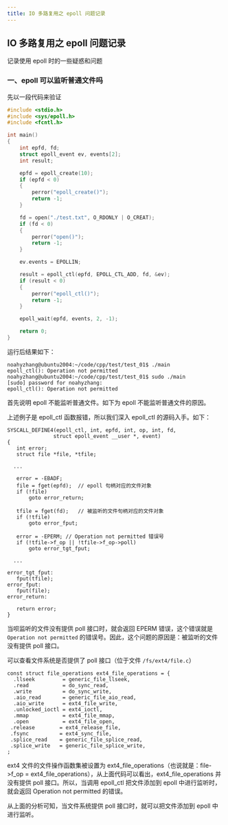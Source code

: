 ```yaml
---
title: IO 多路复用之 epoll 问题记录
---
```


##  IO 多路复用之 epoll 问题记录

记录使用 epoll 时的一些疑惑和问题

### 一、epoll 可以监听普通文件吗

先以一段代码来验证

```c++
#include <stdio.h>
#include <sys/epoll.h>
#include <fcntl.h>

int main()
{
    int epfd, fd;
    struct epoll_event ev, events[2];
    int result;

    epfd = epoll_create(10);
    if (epfd < 0)
    {
        perror("epoll_create()");
        return -1;
    }

    fd = open("./test.txt", O_RDONLY | O_CREAT);
    if (fd < 0)
    {
        perror("open()");
        return -1;
    }

    ev.events = EPOLLIN;

    result = epoll_ctl(epfd, EPOLL_CTL_ADD, fd, &ev);
    if (result < 0)
    {
        perror("epoll_ctl()");
        return -1;
    }

    epoll_wait(epfd, events, 2, -1);

    return 0;
}
```

运行后结果如下：

```shell
noahyzhang@ubuntu2004:~/code/cpp/test/test_01$ ./main 
epoll_ctl(): Operation not permitted
noahyzhang@ubuntu2004:~/code/cpp/test/test_01$ sudo ./main 
[sudo] password for noahyzhang: 
epoll_ctl(): Operation not permitted
```

首先说明 epoll 不能监听普通文件。如下为 epoll 不能监听普通文件的原因。

上述例子是 epoll_ctl 函数报错，所以我们深入 epoll_ctl 的源码入手。如下：

```
SYSCALL_DEFINE4(epoll_ctl, int, epfd, int, op, int, fd, 
               struct epoll_event __user *, event) 
{ 
   int error; 
   struct file *file, *tfile; 
 
  ... 
 
   error = -EBADF; 
   file = fget(epfd);  // epoll 句柄对应的文件对象 
   if (!file) 
       goto error_return; 
 
   tfile = fget(fd);   // 被监听的文件句柄对应的文件对象 
   if (!tfile) 
       goto error_fput; 
 
   error = -EPERM; // Operation not permitted 错误号 
   if (!tfile->f_op || !tfile->f_op->poll) 
       goto error_tgt_fput; 
 
  ... 
 
error_tgt_fput: 
   fput(tfile); 
error_fput: 
   fput(file); 
error_return: 
 
   return error; 
} 
```

当呗监听的文件没有提供 poll 接口时，就会返回 EPERM 错误，这个错误就是 `Operation not permitted` 的错误号。因此，这个问题的原因是：被监听的文件没有提供 poll 接口。

可以查看文件系统是否提供了 poll 接口（位于文件 `/fs/ext4/file.c`）

```
const struct file_operations ext4_file_operations = { 
  .llseek         = generic_file_llseek, 
  .read           = do_sync_read, 
  .write          = do_sync_write, 
  .aio_read       = generic_file_aio_read, 
  .aio_write      = ext4_file_write, 
  .unlocked_ioctl = ext4_ioctl, 
  .mmap           = ext4_file_mmap, 
  .open           = ext4_file_open, 
 .release        = ext4_release_file, 
 .fsync          = ext4_sync_file, 
 .splice_read    = generic_file_splice_read, 
 .splice_write   = generic_file_splice_write, 
; 
```

ext4 文件的文件操作函数集被设置为 ext4_file_operations（也说就是：file->f_op = ext4_file_operations），从上面代码可以看出，ext4_file_operations 并没有提供 poll 接口。所以，当调用 epoll_ctl 把文件添加到 epoll 中进行监听时，就会返回 Operation not permitted 的错误。

从上面的分析可知，当文件系统提供 poll 接口时，就可以把文件添加到 epoll 中进行监听。